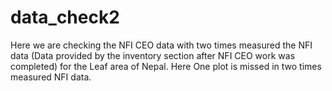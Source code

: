 # data_check2
Here we are  checking the NFI CEO data with two times measured the NFI data (Data provided by the inventory section after NFI CEO work was completed) for the Leaf area of Nepal. Here One plot is missed in two times measured NFI data.
